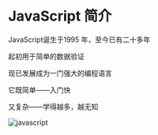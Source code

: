 # JavaScript 简介

JavaScript诞生于1995 年，至今已有二十多年

起初用于简单的数据验证

现已发展成为一门强大的编程语言

它既简单——入门快

又复杂——学得越多，越无知

 ![javascript](http://zhaohaodang.com/static/images/pro-js-talk/javascript.png)